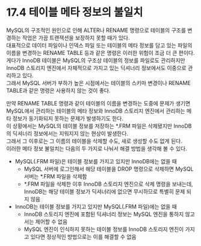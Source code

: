# 17.4 테이블 메타 정보의 불일치

MySQL의 구조적인 원인으로 인해 ALTER나 RENAME 명령으로 테이블의 구조를 변경하는 작업은 가끔 트랜잭션을 보장하지 못할 때가 있다.  
대표적으로 데이터 파일이나 인덱스 파일 또는 테이블의 메타 정보를 담고 있는 파일의 이름을 변경하는 RENAME TABLE 등과 같은 명령은 이러한 위험이 조금 더 큰 편이다.  
게다가 InnoDB 테이블은 MySQL의 구조상 테이블의 정보를 파일로도 관리하지만 InnoDB 스토리지 엔진에서 자체적으로 가지고 있는 딕셔너리 정보에서도 이중으로 관리하고 있다.  
그래서 MySQL 서버가 부하가 높은 시점에서는 테이블의 스키마 변경이나 RENAME TABLE과 같은 명령은 사용하지 않는 것이 좋다.

만약 RENAME TABLE 명령과 같이 테이블의 이름을 변경하는 도중에 문제가 생기면 MySQL에서 관리하는 테이블의 메타 정보와 InnoDB 스토리지 엔진에서 관리하는 메타 정보가 동기화되지 못하는 문제가 발생하기도 한다.  
이 상황에서는 MySQL의 테이블 정보를 저장하는 *.FRM 파일은 삭제됐지만 InnoDB의 딕셔너리 정보에서는 지워지지 않는 현상이 발생한다.  
그래서 그 이후로는 그 이름의 테이블을 삭제할 수도, 새로 생성할 수도 없게 된다.  
이러한 메타 정보 불일치는 다음의 두 가지로 나눠서 해결 방법을 생각해 볼 수 있다.

- MySQL(.FRM 파일)은 테이블 정보를 가지고 있지만 InnoDB에는 없을 때
  - MySQL 서버에 로그인해서 해당 테이블을 DROP 명령으로 삭제하면 MySQL 서버는 *.FRM 파일을 삭제함
  - *.FRM 파일을 삭제한 이후 InnoDB 스토리지 엔진으로 삭제 명령을 보내는데, InnoDB는 해당 테이블 정보가 딕셔너리에 없으면 무시하므로 특별히 문제 되지 않음
- InnoDB는 테이블 정보를 가지고 있지만 MySQL(.FRM 파일)에는 없을 때
  - InnoDB 스토리지 엔진에 포함된 딕셔너리 정보는 MySQL 엔진을 통하지 않고서는 제어할 수 없음
  - MySQL 엔진이 인식하지 못하는 테이블 정보를 InnoDB 스토리지 엔진이 가지고 있다면 정상적인 방법으로는 이를 해결할 수 없음
